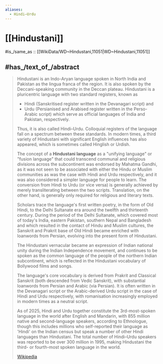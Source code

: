 ```yaml
---
aliases:
  - Hindi–Urdu
---
```


# [[Hindustani]] 

#is_/same_as :: [[WikiData/WD~Hindustani,11051|WD~Hindustani,11051]] 

## #has_/text_of_/abstract 

> Hindustani is an Indo-Aryan language spoken in North India and Pakistan 
> as the lingua franca of the region. 
> It is also spoken by the Deccani-speaking community in the Deccan plateau. 
> Hindustani is a pluricentric language with two standard registers, known as 
> - Hindi (Sanskritised register written in the Devanagari script) and 
> - Urdu (Persianised and Arabised register written in the Perso-Arabic script) 
> which serve as official languages of India and Pakistan, respectively. 
> 
> Thus, it is also called Hindi–Urdu. 
> Colloquial registers of the language fall on a spectrum between these standards. 
> In modern times, a third variety of Hindustani with significant English influences 
> has also appeared, which is sometimes called Hinglish or Urdish.
>
> The concept of a **Hindustani language** as a "unifying language" or "fusion language" 
> that could transcend communal and religious divisions across the subcontinent 
> was endorsed by Mahatma Gandhi, as it was not seen to be associated with 
> either the Hindu or Muslim communities as was the case with Hindi and Urdu respectively, 
> and it was also considered a simpler language for people to learn. 
> The conversion from Hindi to Urdu (or vice versa) is generally achieved 
> by merely transliterating between the two scripts. 
> Translation, on the other hand, is generally only required for religious and literary texts.
>
> Scholars trace the language's first written poetry, in the form of Old Hindi, 
> to the Delhi Sultanate era around the twelfth and thirteenth century. 
> During the period of the Delhi Sultanate, which covered most of today's India, 
> eastern Pakistan, southern Nepal and Bangladesh 
> and which resulted in the contact of Hindu and Muslim cultures, 
> the Sanskrit and Prakrit base of Old Hindi became enriched with loanwords from Persian, 
> evolving into the present form of Hindustani. 
> 
> The Hindustani vernacular became an expression of Indian national unity 
> during the Indian Independence movement, 
> and continues to be spoken as the common language 
> of the people of the northern Indian subcontinent, 
> which is reflected in the Hindustani vocabulary of Bollywood films and songs.
>
> The language's core vocabulary is derived from Prakrit and Classical Sanskrit (both descended from Vedic Sanskrit), with substantial loanwords from Persian and Arabic (via Persian). It is often written in the Devanagari script or the Arabic-derived Urdu script in the case of Hindi and Urdu respectively, with romanisation increasingly employed in modern times as a neutral script.
>
> As of 2025, Hindi and Urdu together constitute the 3rd-most-spoken language in the world after English and Mandarin, with 855 million native and second-language speakers, according to Ethnologue, though this includes millions who self-reported their language as 'Hindi' on the Indian census but speak a number of other Hindi languages than Hindustani. The total number of Hindi–Urdu speakers was reported to be over 300 million in 1995, making Hindustani the third- or fourth-most spoken language in the world.
>
> [Wikipedia](https://en.wikipedia.org/wiki/Hindustani%20language) 



